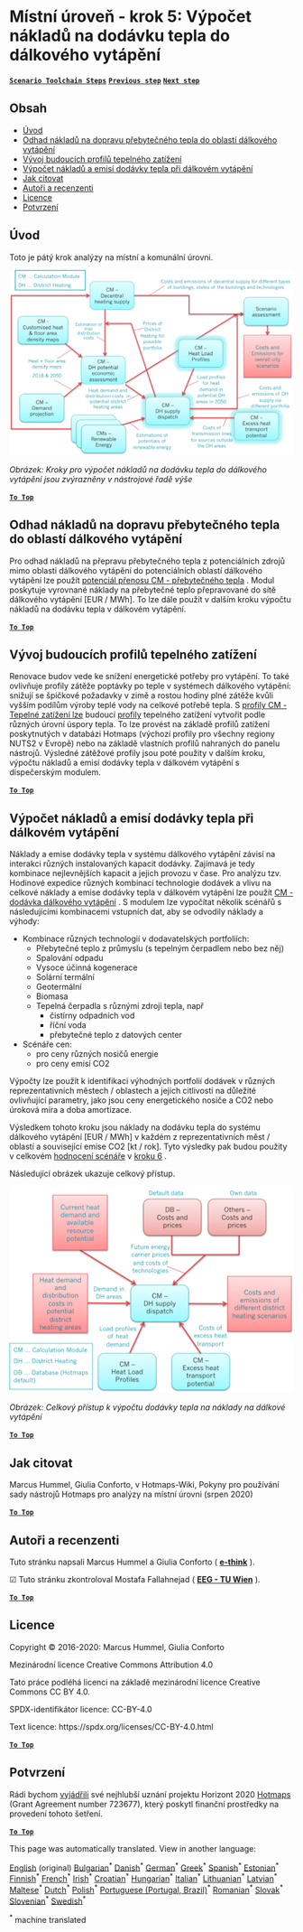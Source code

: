<h1><a class="anchor" id="local-level---step-5--calculation-of-costs-of-heat-supply-to-district-heating" href="#local-level---step-5--calculation-of-costs-of-heat-supply-to-district-heating"><i class="fa fa-link"></i></a>Místní úroveň - krok 5: Výpočet nákladů na dodávku tepla do dálkového vytápění</h1><p> <a href="guide-local-and-municipal-levels#the-hotmaps-scenario-toolchain-different-steps"><strong><code>Scenario Toolchain Steps</code></strong></a> <a href="step-4-calculation-of-district-heating-distribution-costs"><strong><code>Previous step</code></strong></a> <a href="step-6-assessment-of-scenarios-for-entire-heat-demand-and-supply-for-the-selected-area"><strong><code>Next step</code></strong></a></p><h2><a class="anchor" id="table-of-contents" href="#table-of-contents"><i class="fa fa-link"></i></a> Obsah</h2><ul><li> <a href="#introduction">Úvod</a></li><li> <a href="#estimation-of-costs-for-the-transport-of-excess-heat-to-district-heating-areas">Odhad nákladů na dopravu přebytečného tepla do oblastí dálkového vytápění</a></li><li> <a href="#development-of-future-heat-load-profiles">Vývoj budoucích profilů tepelného zatížení</a></li><li> <a href="#calculation-of-costs-and-emissions-of-heat-supply-in-district-heating">Výpočet nákladů a emisí dodávky tepla při dálkovém vytápění</a></li><li> <a href="#how-to-cite">Jak citovat</a></li><li> <a href="#authors-and-reviewers">Autoři a recenzenti</a></li><li> <a href="#license">Licence</a></li><li> <a href="#acknowledgement">Potvrzení</a></li></ul><h2><a class="anchor" id="introduction" href="#introduction"><i class="fa fa-link"></i></a> Úvod</h2><p> Toto je pátý krok analýzy na místní a komunální úrovni.</p><img src="/en/Step-5-Calculation-of-costs-of-heat-supply-to-district-heating/Hotmaps_Local_Toolchain_Step_5final.png"/><p> <em>Obrázek: Kroky pro výpočet nákladů na dodávku tepla do dálkového vytápění jsou zvýrazněny v nástrojové řadě výše</em></p><p><ins> <code><strong><a href="#table-of-contents">To Top</a></strong></code></ins></p><h2><a class="anchor" id="estimation-of-costs-for-the-transport-of-excess-heat-to-district-heating-areas" href="#estimation-of-costs-for-the-transport-of-excess-heat-to-district-heating-areas"><i class="fa fa-link"></i></a> Odhad nákladů na dopravu přebytečného tepla do oblastí dálkového vytápění</h2><p> Pro odhad nákladů na přepravu přebytečného tepla z potenciálních zdrojů mimo oblasti dálkového vytápění do potenciálních oblastí dálkového vytápění lze použít <a href="https://wiki.hotmaps.eu/en/CM-Excess-heat-transport-potential">potenciál přenosu CM - přebytečného tepla</a> . Modul poskytuje vyrovnané náklady na přebytečné teplo přepravované do sítě dálkového vytápění [EUR / MWh]. To lze dále použít v dalším kroku výpočtu nákladů na dodávku tepla v dálkovém vytápění.</p><p><ins> <code><strong><a href="#table-of-contents">To Top</a></strong></code></ins></p><h2><a class="anchor" id="development-of-future-heat-load-profiles" href="#development-of-future-heat-load-profiles"><i class="fa fa-link"></i></a> Vývoj budoucích profilů tepelného zatížení</h2><p> Renovace budov vede ke snížení energetické potřeby pro vytápění. To také ovlivňuje profily zátěže poptávky po teple v systémech dálkového vytápění: snižují se špičkové požadavky v zimě a rostou hodiny plné zátěže kvůli vyšším podílům výroby teplé vody na celkové potřebě tepla. S <a href="https://wiki.hotmaps.eu/en/CM-Heat-load-profiles">profily CM - Tepelné zatížení lze</a> budoucí <a href="https://wiki.hotmaps.eu/en/CM-Heat-load-profiles">profily</a> tepelného zatížení vytvořit podle různých úrovní úspory tepla. To lze provést na základě profilů zatížení poskytnutých v databázi Hotmaps (výchozí profily pro všechny regiony NUTS2 v Evropě) nebo na základě vlastních profilů nahraných do panelu nástrojů. Výsledné zátěžové profily jsou poté použity v dalším kroku, výpočtu nákladů a emisí dodávky tepla v dálkovém vytápění s dispečerským modulem.</p><p><ins> <code><strong><a href="#table-of-contents">To Top</a></strong></code></ins></p><h2><a class="anchor" id="calculation-of-costs-and-emissions-of-heat-supply-in-district-heating" href="#calculation-of-costs-and-emissions-of-heat-supply-in-district-heating"><i class="fa fa-link"></i></a> Výpočet nákladů a emisí dodávky tepla při dálkovém vytápění</h2><p> Náklady a emise dodávky tepla v systému dálkového vytápění závisí na interakci různých instalovaných kapacit dodávky. Zajímavá je tedy kombinace nejlevnějších kapacit a jejich provozu v čase. Pro analýzu tzv. Hodinové expedice různých kombinací technologie dodávek a vlivu na celkové náklady a emise dodávky tepla v dálkovém vytápění lze použít <a href="https://wiki.hotmaps.eu/en/CM-District-heating-supply-dispatch">CM - dodávka dálkového vytápění</a> . S modulem lze vypočítat několik scénářů s následujícími kombinacemi vstupních dat, aby se odvodily náklady a výhody:</p><ul><li> Kombinace různých technologií v dodavatelských portfoliích:<ul><li> Přebytečné teplo z průmyslu (s tepelným čerpadlem nebo bez něj)</li><li> Spalování odpadu</li><li> Vysoce účinná kogenerace</li><li> Solární termální</li><li> Geotermální</li><li> Biomasa</li><li> Tepelná čerpadla s různými zdroji tepla, např<ul><li> čistírny odpadních vod</li><li> říční voda</li><li> přebytečné teplo z datových center</li></ul></li></ul></li><li> Scénáře cen:<ul><li> pro ceny různých nosičů energie</li><li> pro ceny emisí CO2</li></ul></li></ul><p> Výpočty lze použít k identifikaci výhodných portfolií dodávek v různých reprezentativních městech / oblastech a jejich citlivosti na důležité ovlivňující parametry, jako jsou ceny energetického nosiče a CO2 nebo úroková míra a doba amortizace.</p><p> Výsledkem tohoto kroku jsou náklady na dodávku tepla do systému dálkového vytápění [EUR / MWh] v každém z reprezentativních měst / oblastí a související emise CO2 [kt / rok]. Tyto výsledky pak budou použity v celkovém <a href="https://wiki.hotmaps.eu/en/CM-Scenario-assessment">hodnocení scénáře</a> v <a href="https://wiki.hotmaps.eu/en/Step-6-Assessment-of-scenarios-for-entire-heat-demand-and-supply-for-the-selected-area">kroku 6</a> .</p><p> Následující obrázek ukazuje celkový přístup.</p><img src="/en/Step-5-Calculation-of-costs-of-heat-supply-to-district-heating/Wiki-local-detailed-Step-5final.png"/><p> <em>Obrázek: Celkový přístup k výpočtu dodávky tepla na náklady na dálkové vytápění</em></p><p><ins> <code><strong><a href="#table-of-contents">To Top</a></strong></code></ins></p><h2><a class="anchor" id="how-to-cite" href="#how-to-cite"><i class="fa fa-link"></i></a> Jak citovat</h2><p> Marcus Hummel, Giulia Conforto, v Hotmaps-Wiki, Pokyny pro používání sady nástrojů Hotmaps pro analýzy na místní úrovni (srpen 2020)</p><p><ins> <code><strong><a href="#table-of-contents">To Top</a></strong></code></ins></p><h2><a class="anchor" id="authors-and-reviewers" href="#authors-and-reviewers"><i class="fa fa-link"></i></a> Autoři a recenzenti</h2><p> Tuto stránku napsali Marcus Hummel a Giulia Conforto ( <strong><a href="https://e-think.ac.at">e-think</a></strong> ).</p><p> ☑ Tuto stránku zkontroloval Mostafa Fallahnejad ( <strong><a href="https://eeg.tuwien.ac.at/">EEG - TU Wien</a></strong> ).</p><p> <a href="#table-of-contents"><strong><code>To Top</code></strong></a></p><h2><a class="anchor" id="license" href="#license"><i class="fa fa-link"></i></a> Licence</h2><p> Copyright © 2016-2020: Marcus Hummel, Giulia Conforto</p><p> Mezinárodní licence Creative Commons Attribution 4.0</p><p> Tato práce podléhá licenci na základě mezinárodní licence Creative Commons CC BY 4.0.</p><p> SPDX-identifikátor licence: CC-BY-4.0</p><p> Text licence: https://spdx.org/licenses/CC-BY-4.0.html</p><p> <a href="#table-of-contents"><strong><code>To Top</code></strong></a></p><h2><a class="anchor" id="acknowledgement" href="#acknowledgement"><i class="fa fa-link"></i></a> Potvrzení</h2><p> Rádi bychom <a href="https://www.hotmaps-project.eu">vyjádřili</a> své nejhlubší uznání projektu Horizont 2020 <a href="https://www.hotmaps-project.eu">Hotmaps</a> (Grant Agreement number 723677), který poskytl finanční prostředky na provedení tohoto šetření.</p><p><ins> <code><strong><a href="#table-of-contents">To Top</a></strong></code></ins></p>
<!--- THIS IS A SUPER UNIQUE IDENTIFIER -->

This page was automatically translated. View in another language:

[English](../en/Step-5-Calculation-of-costs-of-heat-supply-to-district-heating) (original) [Bulgarian](../bg/Step-5-Calculation-of-costs-of-heat-supply-to-district-heating)<sup>\*</sup>  [Danish](../da/Step-5-Calculation-of-costs-of-heat-supply-to-district-heating)<sup>\*</sup> [German](../de/Step-5-Calculation-of-costs-of-heat-supply-to-district-heating)<sup>\*</sup> [Greek](../el/Step-5-Calculation-of-costs-of-heat-supply-to-district-heating)<sup>\*</sup> [Spanish](../es/Step-5-Calculation-of-costs-of-heat-supply-to-district-heating)<sup>\*</sup> [Estonian](../et/Step-5-Calculation-of-costs-of-heat-supply-to-district-heating)<sup>\*</sup> [Finnish](../fi/Step-5-Calculation-of-costs-of-heat-supply-to-district-heating)<sup>\*</sup> [French](../fr/Step-5-Calculation-of-costs-of-heat-supply-to-district-heating)<sup>\*</sup> [Irish](../ga/Step-5-Calculation-of-costs-of-heat-supply-to-district-heating)<sup>\*</sup> [Croatian](../hr/Step-5-Calculation-of-costs-of-heat-supply-to-district-heating)<sup>\*</sup> [Hungarian](../hu/Step-5-Calculation-of-costs-of-heat-supply-to-district-heating)<sup>\*</sup> [Italian](../it/Step-5-Calculation-of-costs-of-heat-supply-to-district-heating)<sup>\*</sup> [Lithuanian](../lt/Step-5-Calculation-of-costs-of-heat-supply-to-district-heating)<sup>\*</sup> [Latvian](../lv/Step-5-Calculation-of-costs-of-heat-supply-to-district-heating)<sup>\*</sup> [Maltese](../mt/Step-5-Calculation-of-costs-of-heat-supply-to-district-heating)<sup>\*</sup> [Dutch](../nl/Step-5-Calculation-of-costs-of-heat-supply-to-district-heating)<sup>\*</sup> [Polish](../pl/Step-5-Calculation-of-costs-of-heat-supply-to-district-heating)<sup>\*</sup> [Portuguese (Portugal, Brazil)](../pt/Step-5-Calculation-of-costs-of-heat-supply-to-district-heating)<sup>\*</sup> [Romanian](../ro/Step-5-Calculation-of-costs-of-heat-supply-to-district-heating)<sup>\*</sup> [Slovak](../sk/Step-5-Calculation-of-costs-of-heat-supply-to-district-heating)<sup>\*</sup> [Slovenian](../sl/Step-5-Calculation-of-costs-of-heat-supply-to-district-heating)<sup>\*</sup> [Swedish](../sv/Step-5-Calculation-of-costs-of-heat-supply-to-district-heating)<sup>\*</sup> 

<sup>\*</sup> machine translated
